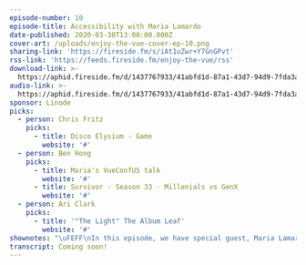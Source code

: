 ```yaml
---
episode-number: 10
episode-title: Accessibility with Maria Lamardo
date-published: 2020-03-30T13:00:00.000Z
cover-art: /uploads/enjoy-the-vue-cover-ep-10.png
sharing-link: 'https://fireside.fm/s/iAt1uZwr+Y7GnGPvt'
rss-link: 'https://feeds.fireside.fm/enjoy-the-vue/rss'
download-link: >-
  https://aphid.fireside.fm/d/1437767933/41abfd1d-87a1-43d7-94d9-7fda3a5120e1/b5d3d549-40a3-4761-bdc0-2bd28803ef56.mp3
audio-link: >-
  https://aphid.fireside.fm/d/1437767933/41abfd1d-87a1-43d7-94d9-7fda3a5120e1/b5d3d549-40a3-4761-bdc0-2bd28803ef56.mp3
sponsor: Linode
picks:
  - person: Chris Fritz
    picks:
      - title: Disco Elysium - Game
        website: '#'
  - person: Ben Hong
    picks:
      - title: Maria's VueConfUS talk
        website: '#'
      - title: Survivor - Season 33 - Millenials vs GenX
        website: '#'
  - person: Ari Clark
    picks:
      - title: '"The Light" The Album Leaf'
        website: '#'
shownotes: "\uFEFF\nIn this episode, we have special guest, Maria Lamardo, who is the Front End Engineer at Pendo. She recently spoke at VueConf with Ben Hong and they were dressed in pink dinosaur outfits and Maria skated! Maria goes in depth about accessibility focus tools, and how she got into the Vue community, which is a passion of hers. Other topics brought up are color with accessibility, CUID, Vimium, and Focus Indicator.\n\uFEFF\nAbout our guest: Maria Lamardo\n    Twitter @MariaLamardo\n    [Github](https://github.com/mlama007)\n    [LinkedIn](https://www.linkedin.com/in/marialamardo/)\n    [Vue School Web Accessibility Course](https://vueschool.io/courses/web-accessibility-fundamentals)\n\uFEFF\n[00:03:38] Maria explains the resources that people should know about, tools, and techniques in the accessibility space. \n\uFEFF\n[00:08:55] Color issues are touched on with accessibility tools and how to deal with it. An app called, “Color Oracle,” is brought up to help for the color impaired. \n\uFEFF\n[00:12:44] Chris mentions a utility that is very useful called, CUID, which generates unique ideas.\n\uFEFF\n[00:16:12] A trick is explained that is very useful if you don’t want attributes to be passed and a Chrome extension called Vimium is mentioned.\n\uFEFF\n[00:23:00] Maria saw a really great talk at an Accessibility Conference by CB Averitt that you should check out.\n\uFEFF\n[00:28:21] Chrome has an extension called, Focus Indicator, that Maria says, “It’s really cute.” Hear what it does. \n\uFEFF\n[00:29:57] The topic of accessibility “faux pas” of touch devices is discussed. \n\uFEFF\n[00:36:35] If you’re having to retrofit an app with accessibility find out where you can start and where are places you can go to get easy wins. \n\uFEFF\n[00:41:13] Accessible design from the beginning was touched on earlier, but now the discussion is on the bigger picture with layouts. \n\uFEFF\n[00:44:37] Screen readers and compatibility is touched on as well as WCAG resources which have really good coding examples.\n\uFEFF\n[00:47:33] If you want to see a cool YouTube series go check out Rob Dodson’s “A11ycasts!” \n\uFEFF\nOther resources:\n[CSS Test Cases](https://dive4cb.github.io/index.html)\n[Pendo](https://www.pendo.io/)\n[Color Oracle](https://colororacle.org/)\n[Vimium](https://chrome.google.com/webstore/detail/vimium/dbepggeogbaibhgnhhndojpepiihcmeb?hl=en)\n[Cuid](https://github.com/ericelliott/cuid)\n[Focus Indicator](https://chrome.google.com/webstore/detail/focus-indicator/heeoeadndnhebmfebjccbhmccmaoedlf?hl=en-US)\n[CB Averitt](https://www.deque.com/blog/author/cb/)\n[Vue Enterprise Boilerplate base-link component](https://github.com/chrisvfritz/vue-enterprise-boilerplate/blob/master/src/components/_base-link.vue)\n[GitHub Ally Organization]()\n[Rob Dodson-A11ycasts on YouTube](https://www.youtube.com/playlist?list=PLNYkxOF6rcICWx0C9LVWWVqvHlYJyqw7g)\n[Vue School-Web Accessibility with Maria](https://vueschool.io/courses/web-accessibility-fundamentals)\n[“The Light” by The Album Leaf](https://open.spotify.com/album/1nNiEgpGPe2Sxy9fCxlIYW?highlight=spotify:track:3YlJKAnvDjHNFjFVy2MXMG)\n[“Da Funk” by Daft Punk](https://open.spotify.com/album/5uRdvUR7xCnHmUW8n64n9y?highlight=spotify:track:0MyY4WcN7DIfbSmp5yej5z)\n[Disco Elysium](https://store.steampowered.com/app/632470/Disco_Elysium/)\n[VS Code shortcut](https://code.visualstudio.com/docs/getstarted/tips-and-tricks)\n[Web Accessibility Talk at VueConf with Maria](https://www.youtube.com/watch?v=mHubDB6DIfE)\n[“Survivor”-Season 33](https://www.cbs.com/shows/survivor/episodes/33/)\n"
transcript: Coming soon!
---
```

